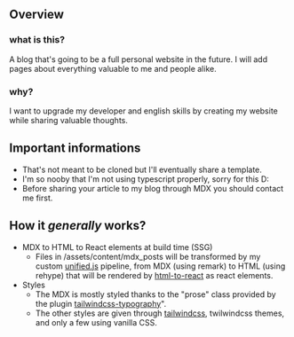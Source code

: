 ## Overview

### what is this?
A blog that's going to be a full personal website in the future. I will add pages about everything valuable to me and people alike.
### why?
I want to upgrade my developer and english skills by creating my website while sharing valuable thoughts.

## Important informations
- That's not meant to be cloned but I'll eventually share a template.
- I'm so nooby that I'm not using typescript properly, sorry for this D:
- Before sharing your article to my blog through MDX you should contact me first.

## How it *generally* works?
- MDX to HTML to React elements at build time (SSG)
  - Files in /assets/content/mdx_posts will be transformed by my custom [unified.js](https://unifiedjs.com) pipeline, from MDX (using remark) to HTML (using rehype) that will be rendered by [html-to-react](https://www.npmjs.com/package/html-to-react) as react elements.
- Styles
  - The MDX is mostly styled thanks to the "prose" class provided by the plugin [tailwindcss-typography](https://www.npmjs.com/package/@tailwindcss/typography)". 
  - The other styles are given through [tailwindcss](https://tailwindcss.com/), twilwindcss themes, and only a few using vanilla CSS.